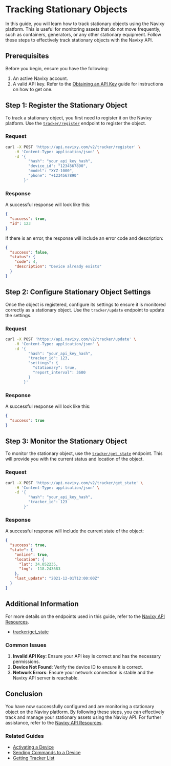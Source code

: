 # Tracking Stationary Objects

In this guide, you will learn how to track stationary objects using the Navixy platform. This is useful for monitoring assets that do not move frequently, such as containers, generators, or any other stationary equipment. Follow these steps to effectively track stationary objects with the Navixy API.

## Prerequisites

Before you begin, ensure you have the following:

1. An active Navixy account.
2. A valid API key. Refer to the [Obtaining an API Key](../../getting-started/authentication.md) guide for instructions on how to get one.

## Step 1: Register the Stationary Object

To track a stationary object, you first need to register it on the Navixy platform. Use the [`tracker/register`](/backend-api/resources/tracking/tracker/index.md#register) endpoint to register the object.

### Request

```sh
curl -X POST 'https://api.navixy.com/v2/tracker/register' \
    -H 'Content-Type: application/json' \
    -d '{
          "hash": "your_api_key_hash",
          "device_id": "1234567890",
          "model": "XYZ-1000",
          "phone": "+1234567890"
        }'
```

### Response

A successful response will look like this:

```json
{
  "success": true,
  "id": 123
}
```

If there is an error, the response will include an error code and description:

```json
{
  "success": false,
  "status": {
    "code": 4,
    "description": "Device already exists"
  }
}
```

## Step 2: Configure Stationary Object Settings

Once the object is registered, configure its settings to ensure it is monitored correctly as a stationary object. Use the `tracker/update` endpoint to update the settings.

### Request

```sh
curl -X POST 'https://api.navixy.com/v2/tracker/update' \
    -H 'Content-Type: application/json' \
    -d '{
          "hash": "your_api_key_hash",
          "tracker_id": 123,
          "settings": {
            "stationary": true,
            "report_interval": 3600
          }
        }'
```

### Response

A successful response will look like this:

```json
{
  "success": true
}
```

## Step 3: Monitor the Stationary Object

To monitor the stationary object, use the [`tracker/get_state`](/backend-api/resources/tracking/tracker/index.md#get_state) endpoint. This will provide you with the current status and location of the object.

### Request

```sh
curl -X POST 'https://api.navixy.com/v2/tracker/get_state' \
    -H 'Content-Type: application/json' \
    -d '{
          "hash": "your_api_key_hash",
          "tracker_id": 123
        }'
```

### Response

A successful response will include the current state of the object:

```json
{
  "success": true,
  "state": {
    "online": true,
    "location": {
      "lat": 34.052235,
      "lng": -118.243683
    },
    "last_update": "2021-12-01T12:00:00Z"
  }
}
```

## Additional Information

For more details on the endpoints used in this guide, refer to the [Navixy API Resources](/backend-api/resources/index.md).

- [tracker/get_state](/backend-api/resources/tracking/tracker/index.md#get_state)

### Common Issues

1. **Invalid API Key**: Ensure your API key is correct and has the necessary permissions.
2. **Device Not Found**: Verify the device ID to ensure it is correct.
3. **Network Errors**: Ensure your network connection is stable and the Navixy API server is reachable.

## Conclusion

You have now successfully configured and are monitoring a stationary object on the Navixy platform. By following these steps, you can effectively track and manage your stationary assets using the Navixy API. For further assistance, refer to the [Navixy API Resources](/backend-api/resources/index.md).

### Related Guides

- [Activating a Device](activate-device.md)
- [Sending Commands to a Device](send-commands.md)
- [Getting Tracker List](/backend-api/guides/data-retrieval/get-tracker-list.md)